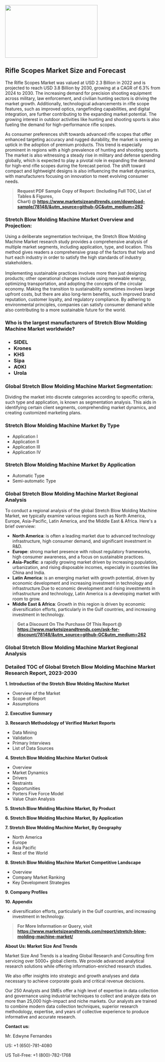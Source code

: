 <p><img class="alignnone size-medium wp-image-20088" src="https://ffe5etoiles.com/wp-content/uploads/2024/12/MST1-300x171.png" alt="" width="300" height="171" /></p><h2>Rifle Scopes Market Size and Forecast</h2><p>The Rifle Scopes Market was valued at USD 2.3 Billion in 2022 and is projected to reach USD 3.8 Billion by 2030, growing at a CAGR of 6.3% from 2024 to 2030. The increasing demand for precision shooting equipment across military, law enforcement, and civilian hunting sectors is driving the market growth. Additionally, technological advancements in rifle scope features, such as improved optics, rangefinding capabilities, and digital integration, are further contributing to the expanding market potential. The growing interest in outdoor activities like hunting and shooting sports is also fueling the demand for high-performance rifle scopes.</p><p>As consumer preferences shift towards advanced rifle scopes that offer enhanced targeting accuracy and rugged durability, the market is seeing an uptick in the adoption of premium products. This trend is especially prominent in regions with a high prevalence of hunting and shooting sports. The market is also witnessing a steady rise in military and defense spending globally, which is expected to play a pivotal role in expanding the demand for high-end rifle scopes during the forecast period. The shift toward compact and lightweight designs is also influencing the market dynamics, with manufacturers focusing on innovation to meet evolving consumer needs.</p></p><blockquote id="" class=""><strong>Request PDF Sample Copy of Report: (Including Full TOC, List of Tables &amp; Figures, Chart)&nbsp;@&nbsp;<strong><a href="https://www.marketsizeandtrends.com/download-sample/78148/&utm_source=github-GC&utm_medium=262" target="_blank">https://www.marketsizeandtrends.com/download-sample/78148/&utm_source=github-GC&utm_medium=262</a></strong></strong></blockquote><h3 id="" class="">Stretch Blow Molding Machine Market&nbsp;Overview and Projection:</h3><p id="" class="">Using a deliberate segmentation technique, the Stretch Blow Molding Machine Market research study provides a comprehensive analysis of multiple market segments, including application, type, and location. This method gives readers a comprehensive grasp of the factors that help and hurt each industry in order to satisfy the high standards of industry stakeholders. <br /> <br />Implementing sustainable practices involves more than just designing products; other operational changes include using renewable energy, optimizing transportation, and adopting the concepts of the circular economy. Making the transition to sustainability sometimes involves large upfront costs, but there are also long-term benefits, such improved brand reputation, customer loyalty, and regulatory compliance. By adhering to environmental principles, companies can satisfy consumer demand while also contributing to a more sustainable future for the world.</p><h3 id="" class="">Who is the largest manufacturers of&nbsp;Stretch Blow Molding Machine Market worldwide?</h3><h3 class=""><p><ul><li>SIDEL </li><li> Krones </li><li> KHS </li><li> Sipa </li><li> AOKI </li><li> Urola</li></ul></p></h3><h3 id="" class="">Global&nbsp;Stretch Blow Molding Machine Market Segmentation:</h3><p id="" class="">Dividing the market into discrete categories according to specific criteria, such type and application, is known as segmentation analysis. This aids in identifying certain client segments, comprehending market dynamics, and creating customized marketing plans.</p><h3 id="" class="">Stretch Blow Molding Machine Market&nbsp;By Type</h3><p><p><ul><li>Application I</li><li> Application II</li><li> Application III</li><li> Application IV</p></li></ul></p></p><h3 id="" class="">Stretch Blow Molding Machine Market&nbsp;By Application</h3><p class=""><p><ul><li>Automatic Type</li><li> Semi-automatic Type</li></ul></p></p><h3 id="" class="">Global Stretch Blow Molding Machine Market Regional Analysis</h3><p id="" class="">To conduct a regional analysis of the global Stretch Blow Molding Machine Market, we typically examine various regions such as North America, Europe, Asia-Pacific, Latin America, and the Middle East &amp; Africa. Here's a brief overview:</p><ul><li><strong>North America</strong>: is often a leading market due to advanced technology infrastructure, high consumer demand, and significant investment in R&amp;D.</li><li><strong>Europe</strong>: strong market presence with robust regulatory frameworks, high consumer awareness, and a focus on sustainable practices.</li><li><strong>Asia-Pacific</strong>: a rapidly growing market driven by increasing population, urbanization, and rising disposable incomes, especially in countries like China and India.</li><li><strong>Latin America</strong>: is an emerging market with growth potential, driven by economic development and increasing investment in technology and infrastructure.Due to economic development and rising investments in infrastructure and technology, Latin America is a developing market with room to grow.</li><li><strong>Middle East &amp; Africa</strong>: Growth in this region is driven by economic diversification efforts, particularly in the Gulf countries, and increasing investment in technology.</li></ul><blockquote id="" class=""><strong>Get a Discount On The Purchase Of This Report @ <strong><a href="https://www.marketsizeandtrends.com/ask-for-discount/78148/&utm_source=github-GC&utm_medium=262" target="_blank">https://www.marketsizeandtrends.com/ask-for-discount/78148/&utm_source=github-GC&utm_medium=262</a></strong></strong></blockquote><h3 id="" class="">Global Stretch Blow Molding Machine Market Regional Analysis</h3><h3 id="" class="">Detailed TOC of Global Stretch Blow Molding Machine Market Research Report, 2023-2030</h3><p id="" class=""><strong>1. Introduction of the Stretch Blow Molding Machine Market</strong></p><ul><li>Overview of the Market</li><li>Scope of Report</li><li>Assumptions</li></ul><p id="" class=""><strong>2. Executive Summary</strong></p><p id="" class=""><strong>3. Research Methodology of Verified Market Reports</strong></p><ul><li>Data Mining</li><li>Validation</li><li>Primary Interviews</li><li>List of Data Sources</li></ul><p id="" class=""><strong>4. Stretch Blow Molding Machine Market Outlook</strong></p><ul><li>Overview</li><li>Market Dynamics</li><li>Drivers</li><li>Restraints</li><li>Opportunities</li><li>Porters Five Force Model</li><li>Value Chain Analysis</li></ul><p id="" class=""><strong>5. Stretch Blow Molding Machine Market, By Product</strong></p><p id="" class=""><strong>6. Stretch Blow Molding Machine Market, By Application</strong></p><p id="" class=""><strong>7. Stretch Blow Molding Machine Market, By Geography</strong></p><ul><li>North America</li><li>Europe</li><li>Asia Pacific</li><li>Rest of the World</li></ul><p id="" class=""><strong>8. Stretch Blow Molding Machine Market Competitive Landscape</strong></p><ul><li>Overview</li><li>Company Market Ranking</li><li>Key Development Strategies</li></ul><p id="" class=""><strong>9. Company Profiles</strong></p><p id="" class=""><strong>10. Appendix</strong></p><ul><li>diversification efforts, particularly in the Gulf countries, and increasing investment in technology.</li></ul><blockquote id="" class=""><strong>For More Information or Query, visit <strong><strong><a href="https://www.marketsizeandtrends.com/report/stretch-blow-molding-machine-market/" target="_blank">https://www.marketsizeandtrends.com/report/stretch-blow-molding-machine-market/</a></strong></strong></strong></blockquote><p id="" class=""><strong>About Us: Market Size And Trends</strong></p><p id="" class="">Market Size And Trends is a leading Global Research and Consulting firm servicing over 5000+ global clients. We provide advanced analytical research solutions while offering information-enriched research studies.</p><p id="" class="">We also offer insights into strategic and growth analyses and data necessary to achieve corporate goals and critical revenue decisions.</p><p id="" class="">Our 250 Analysts and SMEs offer a high level of expertise in data collection and governance using industrial techniques to collect and analyze data on more than 25,000 high-impact and niche markets. Our analysts are trained to combine modern data collection techniques, superior research methodology, expertise, and years of collective experience to produce informative and accurate research.</p><p id="" class=""><strong>Contact us:</strong></p><p id="" class="">Mr. Edwyne Fernandes</p><p id="" class="">US: +1 (650)-781-4080</p><p id="" class="">US Toll-Free: +1 (800)-782-1768</p>
